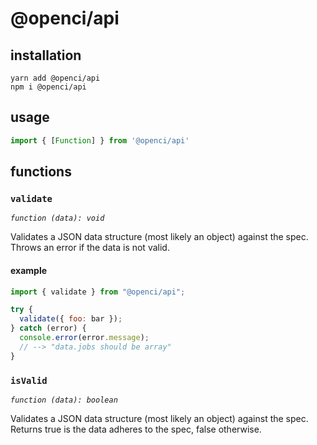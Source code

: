 # @openci/api

## installation

```
yarn add @openci/api
npm i @openci/api
```

## usage

```js
import { [Function] } from '@openci/api'
```

## functions

### `validate`

_`function (data): void`_

Validates a JSON data structure (most likely an object) against the spec. Throws an error if the
data is not valid.

#### example

```js
import { validate } from "@openci/api";

try {
  validate({ foo: bar });
} catch (error) {
  console.error(error.message);
  // --> "data.jobs should be array"
}
```

### `isValid`

_`function (data): boolean`_

Validates a JSON data structure (most likely an object) against the spec. Returns true is the data
adheres to the spec, false otherwise.
